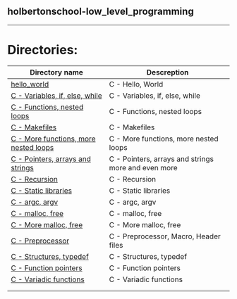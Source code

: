 ## holbertonschool-low_level_programming

---

# Directories:

| Directory name                                                          | Descreption                                         |
| ----------------------------------------------------------------------- | --------------------------------------------------- |
| [hello_world](./hello_world/)                                           | C - Hello, World                                    |
| [C - Variables, if, else, while](./variables_if_else_while/)            | C - Variables, if, else, while                      |
| [C - Functions, nested loops](./functions_nested_loops/)                | C - Functions, nested loops                         |
| [C - Makefiles](./makefiles/)                                           | C - Makefiles                                       |
| [C - More functions, more nested loops](./more_functions_nested_loops/) | C - More functions, more nested loops               |
| [C - Pointers, arrays and strings](./pointers_arrays_strings/)          | C - Pointers, arrays and strings more and even more |
| [C - Recursion](./recursion/)                                           | C - Recursion                                       |
| [C - Static libraries](./static_libraries/)                             | C - Static libraries                                |
| [C - argc, argv](./argc_argv/)                                          | C - argc, argv                                      |
| [C - malloc, free](./malloc_free/)                                      | C - malloc, free                                    |
| [C - More malloc, free](./more_malloc_free/)                            | C - More malloc, free                               |
| [C - Preprocessor](./preprocessor/)                                     | C - Preprocessor, Macro, Header files               |
| [C - Structures, typedef](./structures_typedef/)                        | C - Structures, typedef                             |
| [C - Function pointers](./function_pointers/)                           | C - Function pointers                               |
| [C - Variadic functions](./variadic_functions/)                         | C - Variadic functions                              |
|  |
|                                                                         |
